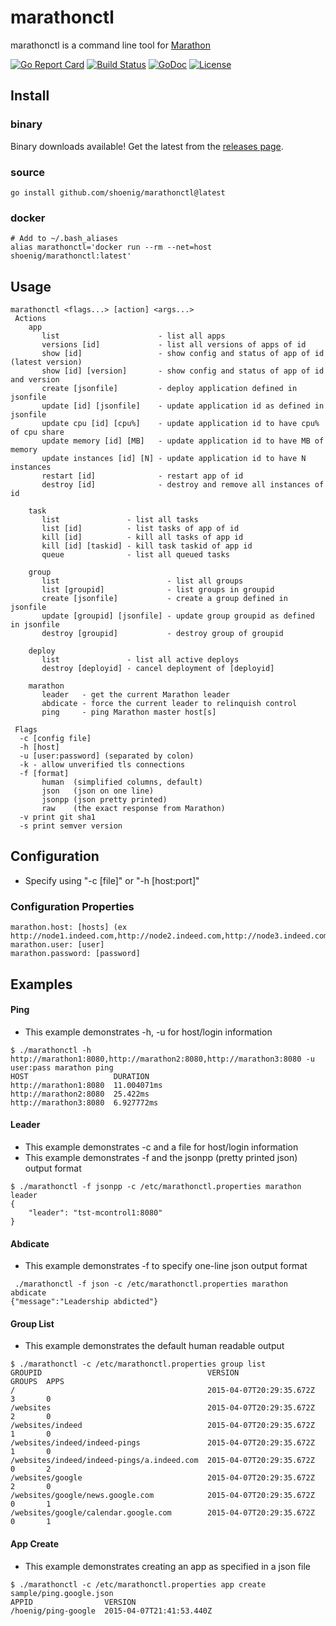 # marathonctl

marathonctl is a command line tool for [Marathon](https://mesosphere.github.io/marathon/docs/rest-api.html)

[![Go Report Card](https://goreportcard.com/badge/github.com/shoenig/marathonctl)](https://goreportcard.com/report/github.com/shoenig/marathonctl) [![Build Status](https://travis-ci.org/shoenig/marathonctl.svg?branch=master)](https://travis-ci.org/shoenig/marathonctl) [![GoDoc](https://godoc.org/github.com/shoenig/marathonctl?status.svg)](https://godoc.org/github.com/shoenig/marathonctl) [![License](https://img.shields.io/github/license/shoenig/marathonctl.svg?style=flat-square)](LICENSE)

## Install
### binary
Binary downloads available! Get the latest from the [releases page](https://github.com/shoenig/marathonctl/releases).

### source
```
go install github.com/shoenig/marathonctl@latest
```

### docker
```
# Add to ~/.bash_aliases
alias marathonctl='docker run --rm --net=host shoenig/marathonctl:latest'
```

## Usage
```
marathonctl <flags...> [action] <args...>
 Actions
    app
       list                      - list all apps
       versions [id]             - list all versions of apps of id
       show [id]                 - show config and status of app of id (latest version)
       show [id] [version]       - show config and status of app of id and version
       create [jsonfile]         - deploy application defined in jsonfile
       update [id] [jsonfile]    - update application id as defined in jsonfile
       update cpu [id] [cpu%]    - update application id to have cpu% of cpu share
       update memory [id] [MB]   - update application id to have MB of memory
       update instances [id] [N] - update application id to have N instances
       restart [id]              - restart app of id
       destroy [id]              - destroy and remove all instances of id

    task
       list               - list all tasks
       list [id]          - list tasks of app of id
       kill [id]          - kill all tasks of app id
       kill [id] [taskid] - kill task taskid of app id
       queue              - list all queued tasks

    group
       list                        - list all groups
       list [groupid]              - list groups in groupid
       create [jsonfile]           - create a group defined in jsonfile
       update [groupid] [jsonfile] - update group groupid as defined in jsonfile
       destroy [groupid]           - destroy group of groupid

    deploy
       list               - list all active deploys
       destroy [deployid] - cancel deployment of [deployid]

    marathon
       leader   - get the current Marathon leader
       abdicate - force the current leader to relinquish control
       ping     - ping Marathon master host[s]

 Flags
  -c [config file]
  -h [host]
  -u [user:password] (separated by colon)
  -k - allow unverified tls connections
  -f [format]
       human  (simplified columns, default)
       json   (json on one line)
       jsonpp (json pretty printed)
       raw    (the exact response from Marathon)
  -v print git sha1
  -s print semver version
```

## Configuration
- Specify using "-c [file]" or "-h [host:port]"

### Configuration Properties
```
marathon.host: [hosts] (ex http://node1.indeed.com,http://node2.indeed.com,http://node3.indeed.com)
marathon.user: [user]
marathon.password: [password]
```

## Examples

#### Ping
- This example demonstrates -h, -u for host/login information
```
$ ./marathonctl -h http://marathon1:8080,http://marathon2:8080,http://marathon3:8080 -u user:pass marathon ping
HOST                   DURATION
http://marathon1:8080  11.004071ms
http://marathon2:8080  25.422ms
http://marathon3:8080  6.927772ms
```
#### Leader
- This example demonstrates -c and a file for host/login information
- This example demonstrates -f and the jsonpp (pretty printed json) output format
```
$ ./marathonctl -f jsonpp -c /etc/marathonctl.properties marathon leader
{
    "leader": "tst-mcontrol1:8080"
}
```
#### Abdicate
- This example demonstrates -f to specify one-line json output format
````
 ./marathonctl -f json -c /etc/marathonctl.properties marathon abdicate
{"message":"Leadership abdicted"}
````
#### Group List
- This example demonstrates the default human readable output
````
$ ./marathonctl -c /etc/marathonctl.properties group list
GROUPID                                     VERSION                   GROUPS  APPS
/                                           2015-04-07T20:29:35.672Z  3       0
/websites                                   2015-04-07T20:29:35.672Z  2       0
/websites/indeed                            2015-04-07T20:29:35.672Z  1       0
/websites/indeed/indeed-pings               2015-04-07T20:29:35.672Z  1       0
/websites/indeed/indeed-pings/a.indeed.com  2015-04-07T20:29:35.672Z  0       2
/websites/google                            2015-04-07T20:29:35.672Z  2       0
/websites/google/news.google.com            2015-04-07T20:29:35.672Z  0       1
/websites/google/calendar.google.com        2015-04-07T20:29:35.672Z  0       1
````
#### App Create
- This example demonstrates creating an app as specified in a json file
````
$ ./marathonctl -c /etc/marathonctl.properties app create sample/ping.google.json
APPID                VERSION
/hoenig/ping-google  2015-04-07T21:41:53.440Z
````

